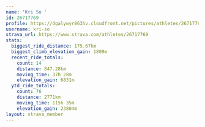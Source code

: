 ```yaml
---
name: 'Kri So '
id: 26717769
profile: https://dgalywyr863hv.cloudfront.net/pictures/athletes/26717769/7761026/14/large.jpg
username: kri-so
strava_url: https://www.strava.com/athletes/26717769
stats:
  biggest_ride_distance: 175.67km
  biggest_climb_elevation_gain: 1809m
  recent_ride_totals:
    count: 14
    distance: 847.28km
    moving_time: 37h 28m
    elevation_gain: 6831m
  ytd_ride_totals:
    count: 76
    distance: 2771km
    moving_time: 115h 35m
    elevation_gain: 23804m
layout: strava_member
--- 
```

